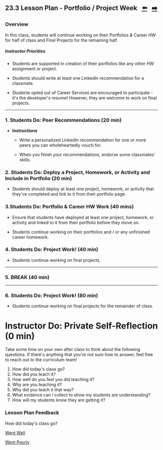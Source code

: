## 23.3 Lesson Plan - Portfolio / Project Week <!--links--> &nbsp; [⬅️](../02-Day/02-Day-LessonPlan.md) &nbsp; [➡️](../../24-Week/01-Day/01-Day-LessonPlan.md)

### Overview

In this class, students will continue working on their Portfolios & Career HW for half of class and Final Projects for the remaining half.

##### Instructor Priorities

* Students are supported in creation of their portfolios like any other HW assignment or project.

* Students should write at least one LinkedIn recommendation for a classmate.

* Students opted out of Career Services are encouraged to participate - it's the developer's resume! However, they are welcome to work on final projects.

- - -

### 1. Students Do: Peer Recommendations (20 min)

* **Instructions**

  * Write a personalized LinkedIn recommendation for one or more peers you can wholeheartedly vouch for.

  * When you finish your recommendations, endorse some classmates' skills.

### 2. Students Do: Deploy a Project, Homework, or Activity and Include in Portfolio (20 min)

* Students should deploy at least one project, homework, or activity that they've completed and link to it from their portfolio page.

### 3.Students Do:  Portfolio & Career HW Work (40 mins)

* Ensure that students have deployed at least one project, homework, or activity and linked to it from their portfolio before they move on.

* Students continue working on their portfolios and / or any unfinished career homework.

### 4. Students Do: Project Work! (40 min)

* Students continue working on final projects.

- - -

### 5. BREAK (40 min)

- - -

### 6. Students Do: Project Work! (80 min)

* Students continue working on final projects for the remainder of class.

# Instructor Do: Private Self-Reflection (0 min)

Take some time on your own after class to think about the following questions. If there's anything that you're not sure how to answer, feel free to reach out to the curriculum team!

1. How did today's class go?
2. How did you teach it?
3. How well do you feel you did teaching it?
4. Why are you teaching it?
5. Why did you teach it that way?
6. What evidence can I collect to show my students are understanding?
7. How will my students know they are getting it?

### Lesson Plan Feedback

How did today's class go?

[Went Well](http://www.surveygizmo.com/s3/4325914/FS-Curriculum-Feedback?format=pt&sentiment=positive&lesson=23.03)

[Went Poorly](http://www.surveygizmo.com/s3/4325914/FS-Curriculum-Feedback?format=pt&sentiment=negative&lesson=23.03)
